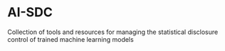 # AI-SDC
Collection of tools and resources for managing the statistical disclosure control of trained machine learning models
